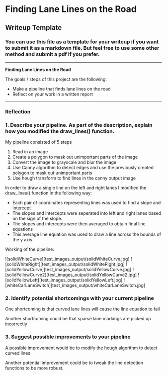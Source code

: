# **Finding Lane Lines on the Road** 

## Writeup Template

### You can use this file as a template for your writeup if you want to submit it as a markdown file. But feel free to use some other method and submit a pdf if you prefer.

---

**Finding Lane Lines on the Road**

The goals / steps of this project are the following:
* Make a pipeline that finds lane lines on the road
* Reflect on your work in a written report


[//]: # (Image References)

[image1]: ./examples/grayscale.jpg "Grayscale"

---

### Reflection

### 1. Describe your pipeline. As part of the description, explain how you modified the draw_lines() function.

My pipeline consisted of 5 steps
1. Read in an image
2. Create a polygon to mask out unimportant parts of the image
3. Convert the image to grayscale and blur the image
4. Use Canny algorithm to detect edges and use the previously created polygon to mask out unimportant parts
5. Use hough transform to find lines in the canny output image

In order to draw a single line on the left and right lanes I modified the draw_lines() function in the following way:
* Each pair of coordinates representing lines was used to find a slope and intercept
* The slopes and intercepts were seperated into left and right lanes based on the sign of the slope.
* The slopes and intercepts were then averaged to obtain final line equations
* This average line equation was used to draw a line across the bounds of the y axis

Working of the pipeline:

![solidWhiteCurve][test_images_output/solidWhiteCurve.jpg]
![solidWhiteRight][test_images_output/solidWhiteRight.jpg]
![solidYellowCurve][test_images_output/solidYellowCurve.jpg]
![solidYellowCurve2][test_images_output/solidYellowCurve2.jpg]
![solidYellowLeft][test_images_output/solidYellowLeft.jpg]
![whiteCarLaneSwitch][test_images_output/whiteCarLaneSwitch.jpg]


### 2. Identify potential shortcomings with your current pipeline


One shortcoming is that curved lane lines will cause the line equation to fail

Another shortcoming could be that sparse lane markings are picked up incorrectly


### 3. Suggest possible improvements to your pipeline

A possible improvement would be to modify the hough algorithm to detect curved lines

Another potential improvement could be to tweak the line detection functions to be more robust.
